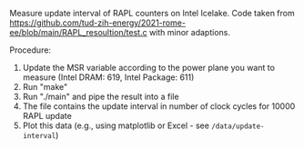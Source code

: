 Measure update interval of RAPL counters on Intel Icelake.
Code taken from https://github.com/tud-zih-energy/2021-rome-ee/blob/main/RAPL_resoultion/test.c with minor adaptions.

Procedure:

1. Update the MSR variable according to the power plane you want to measure (Intel DRAM: 619, Intel Package: 611)
2. Run "make"
3. Run "./main" and pipe the result into a file
4. The file contains the update interval in number of clock cycles for 10000 RAPL update
5. Plot this data (e.g., using matplotlib or Excel - see `/data/update-interval`)